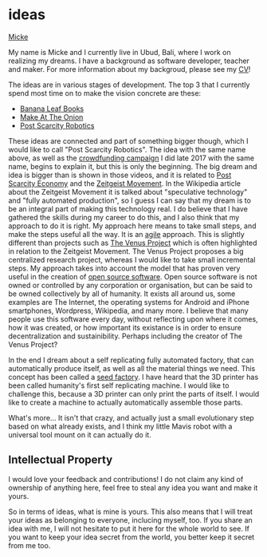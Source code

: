 # ideas

[Micke](https://avatars1.githubusercontent.com/u/902911?s=460&v=4)

My name is Micke and I currently live in Ubud, Bali, where I work on realizing my dreams.
I have a background as software developer, teacher and maker.
For more information about my backgroud, please see my [CV](https://docs.google.com/document/d/1LH4D9xRFnPktjyZraACYNeUw9q7Ja0BXg5E8PX0Whus/edit?usp=sharing)!

The ideas are in various stages of development. The top 3 that I currently spend most time on to make the vision concrete 
are these:

- [Banana Leaf Books](https://github.com/limikael/ideas/blob/master/BananaLeafBooks.md)
- [Make At The Onion](https://github.com/limikael/ideas/blob/master/MakeAtTheOnion.md)
- [Post Scarcity Robotics](https://github.com/limikael/ideas/blob/master/PostScarcityRobotics.md)

These ideas are connected and part of something bigger though, which I would like to call "Post Scarcity Robotics".
The idea with the same name above, as well as the
[crowdfunding campaign](https://www.indiegogo.com/projects/post-scarcity-robotics) I did late 2017 with the same name,
begins to  explain it, but this is only the beginning. The big dream and idea is bigger than is shown in those videos, 
and it is related to [Post Scarcity Economy](https://en.wikipedia.org/wiki/Post-scarcity_economy) and the 
[Zeitgeist Movement](https://en.wikipedia.org/wiki/Zeitgeist_(film_series)). In the Wikipedia article about the 
Zeitgeist Movement it is talked about "speculative technology" and "fully automated production", so I guess 
I can say that my dream is to be an integral part of making this technology real. I do believe that I have gathered the
skills during my career to do this, and I also think that my approach to do it is right. My approach here means to
take small steps, and make the steps useful all the way. It is an 
[agile](https://en.wikipedia.org/wiki/Agile_software_development) approach. This is slightly different than projects such 
as [The Venus Project](https://en.wikipedia.org/wiki/Jacque_Fresco#The_Venus_Project_and_later_career) which is often
highlighted in relation to the Zeitgeist Movement. The Venus Project proposes a big centralized research project, 
whereas I would like to take small incremental steps. My approach takes into account the model that has proven very 
useful in the creation of [open source software](https://en.wikipedia.org/wiki/Open-source_software). Open source
software is not owned or controlled by any corporation or organisation, but can be said to be owned collectively
by all of humanity. It exists all around us, some examples are The Internet, the operating systems for Android and iPhone
smartphones, Wordpress, Wikipedia, and many more. I believe that many people use this software every day, without 
reflecting upon where it comes, how it was created, or how important its existance is in order to ensure decentralization
and sustainibility. Perhaps including the creator of The Venus Project?

In the end I dream about a self replicating fully automated factory, that can automatically produce itself, 
as well as all the material things we need. This concept has been called a 
[seed factory](https://en.wikibooks.org/wiki/Seed_Factories). I have heard that the 3D printer has been called 
humanity's first self replicating machine. I would like to challenge this, because a 3D printer can only print the 
parts of itself. I would like to create a machine to actually automatically assemble those parts.

What's more... It isn't that crazy, and actually just a small evolutionary step based on what already exists, 
and I think my little Mavis robot with a universal tool mount on it can actually do it.

## Intellectual Property
I would love your feedback and contributions! I do not claim any kind of ownership of anything here, 
feel free to steal any idea you want and make it yours.

So in terms of ideas, what is mine is yours. This also means that I will treat your ideas as belonging to everyone, 
inclucing myself, too. If you share an idea with me, I will not hesitate to put it here for the whole world to see. 
If you want to keep your idea secret from the world, you better keep it secret from me too.

